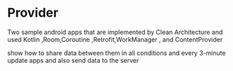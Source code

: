 # Provider

Two sample android apps that are implemented by  Clean Architecture and used Kotlin ,Room,Coroutine ,Retrofit,WorkManager , and ContentProvider 

show how to share data between them in all conditions and every 3-minute update apps and also send data to the server
